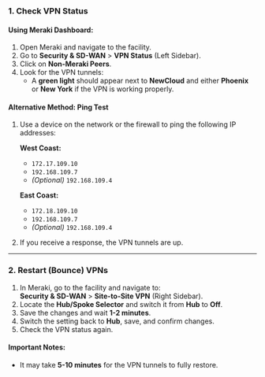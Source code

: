 ### 1. Check VPN Status

#### Using Meraki Dashboard:

1. Open Meraki and navigate to the facility.
2. Go to **Security & SD-WAN** > **VPN Status** (Left Sidebar).
3. Click on **Non-Meraki Peers**.
4. Look for the VPN tunnels:
    - A **green light** should appear next to **NewCloud** and either **Phoenix** or **New York** if the VPN is working properly.

#### Alternative Method: Ping Test

1. Use a device on the network or the firewall to ping the following IP addresses:
    
    **West Coast:**
    
    - `172.17.109.10`
    - `192.168.109.7`
    - _(Optional)_ `192.168.109.4`
    
    **East Coast:**
    
    - `172.18.109.10`
    - `192.168.109.7`
    - _(Optional)_ `192.168.109.4`
2. If you receive a response, the VPN tunnels are up.
    

---

### 2. Restart (Bounce) VPNs

1. In Meraki, go to the facility and navigate to:  
    **Security & SD-WAN** > **Site-to-Site VPN** (Right Sidebar).
2. Locate the **Hub/Spoke Selector** and switch it from **Hub** to **Off**.
3. Save the changes and wait **1-2 minutes**.
4. Switch the setting back to **Hub**, save, and confirm changes.
5. Check the VPN status again.

#### Important Notes:

- It may take **5-10 minutes** for the VPN tunnels to fully restore.
